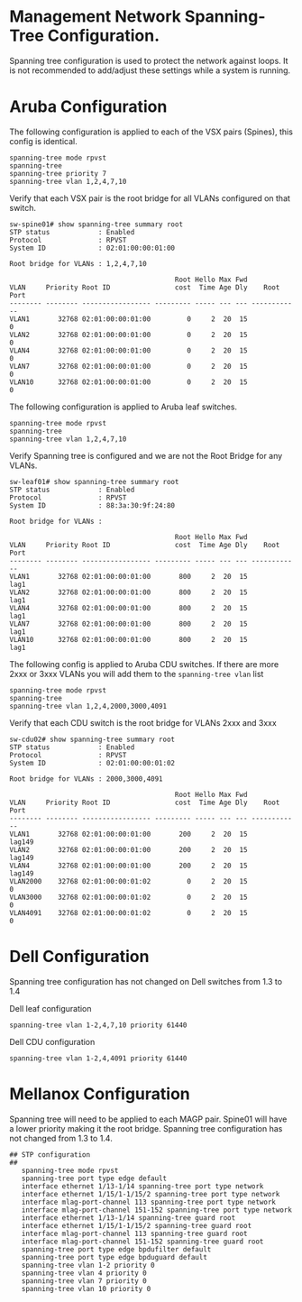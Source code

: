 # Management Network Spanning-Tree Configuration.

Spanning tree configuration is used to protect the network against loops.
It is not recommended to add/adjust these settings while a system is running.

# Aruba Configuration

The following configuration is applied to each of the VSX pairs (Spines), this config is identical.
```
spanning-tree mode rpvst
spanning-tree
spanning-tree priority 7
spanning-tree vlan 1,2,4,7,10
```

Verify that each VSX pair is the root bridge for all VLANs configured on that switch.
```
sw-spine01# show spanning-tree summary root
STP status            : Enabled
Protocol              : RPVST
System ID             : 02:01:00:00:01:00

Root bridge for VLANs : 1,2,4,7,10

                                         Root Hello Max Fwd
VLAN     Priority Root ID                cost  Time Age Dly    Root Port
-------- -------- ----------------- --------- ----- --- --- ------------
VLAN1       32768 02:01:00:00:01:00         0     2  20  15            0
VLAN2       32768 02:01:00:00:01:00         0     2  20  15            0
VLAN4       32768 02:01:00:00:01:00         0     2  20  15            0
VLAN7       32768 02:01:00:00:01:00         0     2  20  15            0
VLAN10      32768 02:01:00:00:01:00         0     2  20  15            0
```

The following configuration is applied to Aruba leaf switches.
```
spanning-tree mode rpvst
spanning-tree
spanning-tree vlan 1,2,4,7,10
```

Verify Spanning tree is configured and we are not the Root Bridge for any VLANs.

```
sw-leaf01# show spanning-tree summary root
STP status            : Enabled
Protocol              : RPVST
System ID             : 88:3a:30:9f:24:80

Root bridge for VLANs :

                                         Root Hello Max Fwd
VLAN     Priority Root ID                cost  Time Age Dly    Root Port
-------- -------- ----------------- --------- ----- --- --- ------------
VLAN1       32768 02:01:00:00:01:00       800     2  20  15         lag1
VLAN2       32768 02:01:00:00:01:00       800     2  20  15         lag1
VLAN4       32768 02:01:00:00:01:00       800     2  20  15         lag1
VLAN7       32768 02:01:00:00:01:00       800     2  20  15         lag1
VLAN10      32768 02:01:00:00:01:00       800     2  20  15         lag1
```

The following config is applied to Aruba CDU switches.
If there are more 2xxx or 3xxx VLANs you will add them to the ```spanning-tree vlan``` list
```
spanning-tree mode rpvst
spanning-tree
spanning-tree vlan 1,2,4,2000,3000,4091
```

Verify that each CDU switch is the root bridge for VLANs 2xxx and 3xxx

```
sw-cdu02# show spanning-tree summary root
STP status            : Enabled
Protocol              : RPVST
System ID             : 02:01:00:00:01:02

Root bridge for VLANs : 2000,3000,4091

                                         Root Hello Max Fwd
VLAN     Priority Root ID                cost  Time Age Dly    Root Port
-------- -------- ----------------- --------- ----- --- --- ------------
VLAN1       32768 02:01:00:00:01:00       200     2  20  15       lag149
VLAN2       32768 02:01:00:00:01:00       200     2  20  15       lag149
VLAN4       32768 02:01:00:00:01:00       200     2  20  15       lag149
VLAN2000    32768 02:01:00:00:01:02         0     2  20  15            0
VLAN3000    32768 02:01:00:00:01:02         0     2  20  15            0
VLAN4091    32768 02:01:00:00:01:02         0     2  20  15            0
```

# Dell Configuration
Spanning tree configuration has not changed on Dell switches from 1.3 to 1.4

Dell leaf configuration
```
spanning-tree vlan 1-2,4,7,10 priority 61440
```

Dell CDU configuration
```
spanning-tree vlan 1-2,4,4091 priority 61440
```

# Mellanox Configuration

Spanning tree will need to be applied to each MAGP pair.  Spine01 will have a lower priority making it the root bridge.
Spanning tree configuration has not changed from 1.3 to 1.4.

```
## STP configuration
##
   spanning-tree mode rpvst
   spanning-tree port type edge default
   interface ethernet 1/13-1/14 spanning-tree port type network
   interface ethernet 1/15/1-1/15/2 spanning-tree port type network
   interface mlag-port-channel 113 spanning-tree port type network
   interface mlag-port-channel 151-152 spanning-tree port type network
   interface ethernet 1/13-1/14 spanning-tree guard root
   interface ethernet 1/15/1-1/15/2 spanning-tree guard root
   interface mlag-port-channel 113 spanning-tree guard root
   interface mlag-port-channel 151-152 spanning-tree guard root
   spanning-tree port type edge bpdufilter default
   spanning-tree port type edge bpduguard default
   spanning-tree vlan 1-2 priority 0
   spanning-tree vlan 4 priority 0
   spanning-tree vlan 7 priority 0
   spanning-tree vlan 10 priority 0
```

